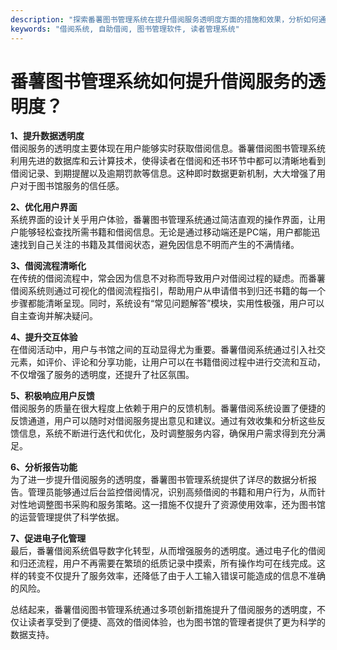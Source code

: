 ```yaml
---
description: "探索番薯图书管理系统在提升借阅服务透明度方面的措施和效果，分析如何通过现代技术提高用户体验。"
keywords: "借阅系统, 自助借阅, 图书管理软件, 读者管理系统"
---
```

# 番薯图书管理系统如何提升借阅服务的透明度？

**1、提升数据透明度**  
借阅服务的透明度主要体现在用户能够实时获取借阅信息。番薯借阅图书管理系统利用先进的数据库和云计算技术，使得读者在借阅和还书环节中都可以清晰地看到借阅记录、到期提醒以及逾期罚款等信息。这种即时数据更新机制，大大增强了用户对于图书馆服务的信任感。

**2、优化用户界面**  
系统界面的设计关乎用户体验，番薯图书管理系统通过简洁直观的操作界面，让用户能够轻松查找所需书籍和借阅信息。无论是通过移动端还是PC端，用户都能迅速找到自己关注的书籍及其借阅状态，避免因信息不明而产生的不满情绪。

**3、借阅流程清晰化**  
在传统的借阅流程中，常会因为信息不对称而导致用户对借阅过程的疑虑。而番薯借阅系统则通过可视化的借阅流程指引，帮助用户从申请借书到归还书籍的每一个步骤都能清晰呈现。同时，系统设有“常见问题解答”模块，实用性极强，用户可以自主查询并解决疑问。

**4、提升交互体验**  
在借阅活动中，用户与书馆之间的互动显得尤为重要。番薯借阅系统通过引入社交元素，如评价、评论和分享功能，让用户可以在书籍借阅过程中进行交流和互动，不仅增强了服务的透明度，还提升了社区氛围。

**5、积极响应用户反馈**  
借阅服务的质量在很大程度上依赖于用户的反馈机制。番薯借阅系统设置了便捷的反馈通道，用户可以随时对借阅服务提出意见和建议。通过有效收集和分析这些反馈信息，系统不断进行迭代和优化，及时调整服务内容，确保用户需求得到充分满足。

**6、分析报告功能**  
为了进一步提升借阅服务的透明度，番薯图书管理系统提供了详尽的数据分析报告。管理员能够通过后台监控借阅情况，识别高频借阅的书籍和用户行为，从而针对性地调整图书采购和服务策略。这一措施不仅提升了资源使用效率，还为图书馆的运营管理提供了科学依据。

**7、促进电子化管理**  
最后，番薯借阅系统倡导数字化转型，从而增强服务的透明度。通过电子化的借阅和归还流程，用户不再需要在繁琐的纸质记录中摸索，所有操作均可在线完成。这样的转变不仅提升了服务效率，还降低了由于人工输入错误可能造成的信息不准确的风险。

总结起来，番薯借阅图书管理系统通过多项创新措施提升了借阅服务的透明度，不仅让读者享受到了便捷、高效的借阅体验，也为图书馆的管理者提供了更为科学的数据支持。
